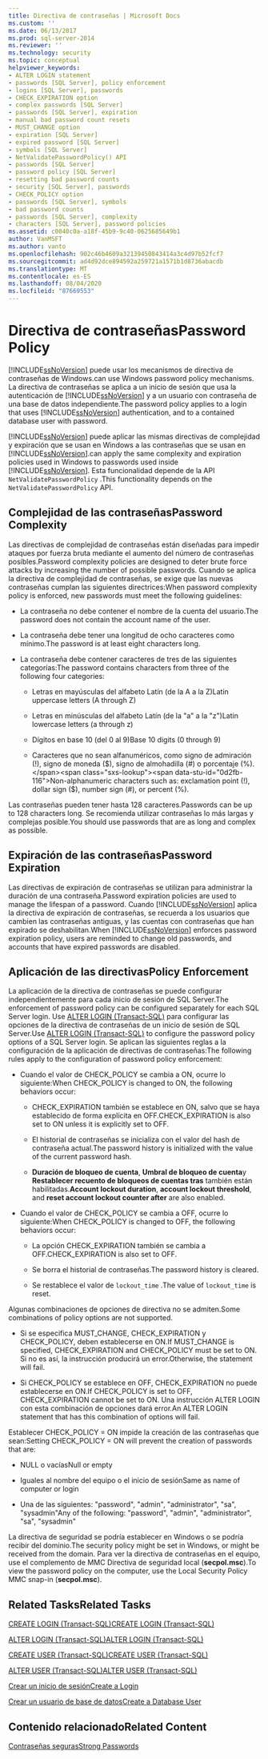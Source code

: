 ```yaml
---
title: Directiva de contraseñas | Microsoft Docs
ms.custom: ''
ms.date: 06/13/2017
ms.prod: sql-server-2014
ms.reviewer: ''
ms.technology: security
ms.topic: conceptual
helpviewer_keywords:
- ALTER LOGIN statement
- passwords [SQL Server], policy enforcement
- logins [SQL Server], passwords
- CHECK_EXPIRATION option
- complex passwords [SQL Server]
- passwords [SQL Server], expiration
- manual bad password count resets
- MUST_CHANGE option
- expiration [SQL Server]
- expired password [SQL Server]
- symbols [SQL Server]
- NetValidatePasswordPolicy() API
- passwords [SQL Server]
- password policy [SQL Server]
- resetting bad password counts
- security [SQL Server], passwords
- CHECK_POLICY option
- passwords [SQL Server], symbols
- bad password counts
- passwords [SQL Server], complexity
- characters [SQL Server], password policies
ms.assetid: c0040c0a-a18f-45b9-9c40-0625685649b1
author: VanMSFT
ms.author: vanto
ms.openlocfilehash: 902c46b4609a32139450843414a3c4d97b52fcf7
ms.sourcegitcommit: ad4d92dce894592a259721a1571b1d8736abacdb
ms.translationtype: MT
ms.contentlocale: es-ES
ms.lasthandoff: 08/04/2020
ms.locfileid: "87669553"
---
```

# <a name="password-policy"></a><span data-ttu-id="0d2fb-102">Directiva de contraseñas</span><span class="sxs-lookup"><span data-stu-id="0d2fb-102">Password Policy</span></span>
  [!INCLUDE[ssNoVersion](../../includes/ssnoversion-md.md)] <span data-ttu-id="0d2fb-103">puede usar los mecanismos de directiva de contraseñas de Windows.</span><span class="sxs-lookup"><span data-stu-id="0d2fb-103">can use Windows password policy mechanisms.</span></span> <span data-ttu-id="0d2fb-104">La directiva de contraseñas se aplica a un inicio de sesión que usa la autenticación de [!INCLUDE[ssNoVersion](../../includes/ssnoversion-md.md)] y a un usuario con contraseña de una base de datos independiente.</span><span class="sxs-lookup"><span data-stu-id="0d2fb-104">The password policy applies to a login that uses [!INCLUDE[ssNoVersion](../../includes/ssnoversion-md.md)] authentication, and to a contained database user with password.</span></span>  
  
 [!INCLUDE[ssNoVersion](../../includes/ssnoversion-md.md)] <span data-ttu-id="0d2fb-105">puede aplicar las mismas directivas de complejidad y expiración que se usan en Windows a las contraseñas que se usan en [!INCLUDE[ssNoVersion](../../includes/ssnoversion-md.md)].</span><span class="sxs-lookup"><span data-stu-id="0d2fb-105">can apply the same complexity and expiration policies used in Windows to passwords used inside [!INCLUDE[ssNoVersion](../../includes/ssnoversion-md.md)].</span></span> <span data-ttu-id="0d2fb-106">Esta funcionalidad depende de la API `NetValidatePasswordPolicy` .</span><span class="sxs-lookup"><span data-stu-id="0d2fb-106">This functionality depends on the `NetValidatePasswordPolicy` API.</span></span>  
  
## <a name="password-complexity"></a><span data-ttu-id="0d2fb-107">Complejidad de las contraseñas</span><span class="sxs-lookup"><span data-stu-id="0d2fb-107">Password Complexity</span></span>  
 <span data-ttu-id="0d2fb-108">Las directivas de complejidad de contraseñas están diseñadas para impedir ataques por fuerza bruta mediante el aumento del número de contraseñas posibles.</span><span class="sxs-lookup"><span data-stu-id="0d2fb-108">Password complexity policies are designed to deter brute force attacks by increasing the number of possible passwords.</span></span> <span data-ttu-id="0d2fb-109">Cuando se aplica la directiva de complejidad de contraseñas, se exige que las nuevas contraseñas cumplan las siguientes directrices:</span><span class="sxs-lookup"><span data-stu-id="0d2fb-109">When password complexity policy is enforced, new passwords must meet the following guidelines:</span></span>  
  
-   <span data-ttu-id="0d2fb-110">La contraseña no debe contener el nombre de la cuenta del usuario.</span><span class="sxs-lookup"><span data-stu-id="0d2fb-110">The password does not contain the account name of the user.</span></span>  
  
-   <span data-ttu-id="0d2fb-111">La contraseña debe tener una longitud de ocho caracteres como mínimo.</span><span class="sxs-lookup"><span data-stu-id="0d2fb-111">The password is at least eight characters long.</span></span>  
  
-   <span data-ttu-id="0d2fb-112">La contraseña debe contener caracteres de tres de las siguientes categorías:</span><span class="sxs-lookup"><span data-stu-id="0d2fb-112">The password contains characters from three of the following four categories:</span></span>  
  
    -   <span data-ttu-id="0d2fb-113">Letras en mayúsculas del alfabeto Latín (de la A a la Z)</span><span class="sxs-lookup"><span data-stu-id="0d2fb-113">Latin uppercase letters (A through Z)</span></span>  
  
    -   <span data-ttu-id="0d2fb-114">Letras en minúsculas del alfabeto Latín (de la "a" a la "z")</span><span class="sxs-lookup"><span data-stu-id="0d2fb-114">Latin lowercase letters (a through z)</span></span>  
  
    -   <span data-ttu-id="0d2fb-115">Dígitos en base 10 (del 0 al 9)</span><span class="sxs-lookup"><span data-stu-id="0d2fb-115">Base 10 digits (0 through 9)</span></span>  
  
    -   <span data-ttu-id="0d2fb-116">Caracteres que no sean alfanuméricos, como signo de admiración (!), signo de moneda ($), signo de almohadilla (#) o porcentaje (%).</span><span class="sxs-lookup"><span data-stu-id="0d2fb-116">Non-alphanumeric characters such as: exclamation point (!), dollar sign ($), number sign (#), or percent (%).</span></span>  
  
 <span data-ttu-id="0d2fb-117">Las contraseñas pueden tener hasta 128 caracteres.</span><span class="sxs-lookup"><span data-stu-id="0d2fb-117">Passwords can be up to 128 characters long.</span></span> <span data-ttu-id="0d2fb-118">Se recomienda utilizar contraseñas lo más largas y complejas posible.</span><span class="sxs-lookup"><span data-stu-id="0d2fb-118">You should use passwords that are as long and complex as possible.</span></span>  
  
## <a name="password-expiration"></a><span data-ttu-id="0d2fb-119">Expiración de las contraseñas</span><span class="sxs-lookup"><span data-stu-id="0d2fb-119">Password Expiration</span></span>  
 <span data-ttu-id="0d2fb-120">Las directivas de expiración de contraseñas se utilizan para administrar la duración de una contraseña.</span><span class="sxs-lookup"><span data-stu-id="0d2fb-120">Password expiration policies are used to manage the lifespan of a password.</span></span> <span data-ttu-id="0d2fb-121">Cuando [!INCLUDE[ssNoVersion](../../includes/ssnoversion-md.md)] aplica la directiva de expiración de contraseñas, se recuerda a los usuarios que cambien las contraseñas antiguas, y las cuentas con contraseñas que han expirado se deshabilitan.</span><span class="sxs-lookup"><span data-stu-id="0d2fb-121">When [!INCLUDE[ssNoVersion](../../includes/ssnoversion-md.md)] enforces password expiration policy, users are reminded to change old passwords, and accounts that have expired passwords are disabled.</span></span>  
  
## <a name="policy-enforcement"></a><span data-ttu-id="0d2fb-122">Aplicación de las directivas</span><span class="sxs-lookup"><span data-stu-id="0d2fb-122">Policy Enforcement</span></span>  
 <span data-ttu-id="0d2fb-123">La aplicación de la directiva de contraseñas se puede configurar independientemente para cada inicio de sesión de SQL Server.</span><span class="sxs-lookup"><span data-stu-id="0d2fb-123">The enforcement of password policy can be configured separately for each SQL Server login.</span></span> <span data-ttu-id="0d2fb-124">Use [ALTER LOGIN &#40;Transact-SQL&#41;](/sql/t-sql/statements/alter-login-transact-sql) para configurar las opciones de la directiva de contraseñas de un inicio de sesión de SQL Server.</span><span class="sxs-lookup"><span data-stu-id="0d2fb-124">Use [ALTER LOGIN &#40;Transact-SQL&#41;](/sql/t-sql/statements/alter-login-transact-sql) to configure the password policy options of a SQL Server login.</span></span> <span data-ttu-id="0d2fb-125">Se aplican las siguientes reglas a la configuración de la aplicación de directivas de contraseñas:</span><span class="sxs-lookup"><span data-stu-id="0d2fb-125">The following rules apply to the configuration of password policy enforcement:</span></span>  
  
-   <span data-ttu-id="0d2fb-126">Cuando el valor de CHECK_POLICY se cambia a ON, ocurre lo siguiente:</span><span class="sxs-lookup"><span data-stu-id="0d2fb-126">When CHECK_POLICY is changed to ON, the following behaviors occur:</span></span>  
  
    -   <span data-ttu-id="0d2fb-127">CHECK_EXPIRATION también se establece en ON, salvo que se haya establecido de forma explícita en OFF.</span><span class="sxs-lookup"><span data-stu-id="0d2fb-127">CHECK_EXPIRATION is also set to ON unless it is explicitly set to OFF.</span></span>  
  
    -   <span data-ttu-id="0d2fb-128">El historial de contraseñas se inicializa con el valor del hash de contraseña actual.</span><span class="sxs-lookup"><span data-stu-id="0d2fb-128">The password history is initialized with the value of the current password hash.</span></span>  
  
    -   <span data-ttu-id="0d2fb-129">**Duración de bloqueo de cuenta**, **Umbral de bloqueo de cuenta**y **Restablecer recuento de bloqueos de cuentas tras** también están habilitadas.</span><span class="sxs-lookup"><span data-stu-id="0d2fb-129">**Account lockout duration**, **account lockout threshold**, and **reset account lockout counter after** are also enabled.</span></span>  
  
-   <span data-ttu-id="0d2fb-130">Cuando el valor de CHECK_POLICY se cambia a OFF, ocurre lo siguiente:</span><span class="sxs-lookup"><span data-stu-id="0d2fb-130">When CHECK_POLICY is changed to OFF, the following behaviors occur:</span></span>  
  
    -   <span data-ttu-id="0d2fb-131">La opción CHECK_EXPIRATION también se cambia a OFF.</span><span class="sxs-lookup"><span data-stu-id="0d2fb-131">CHECK_EXPIRATION is also set to OFF.</span></span>  
  
    -   <span data-ttu-id="0d2fb-132">Se borra el historial de contraseñas.</span><span class="sxs-lookup"><span data-stu-id="0d2fb-132">The password history is cleared.</span></span>  
  
    -   <span data-ttu-id="0d2fb-133">Se restablece el valor de `lockout_time` .</span><span class="sxs-lookup"><span data-stu-id="0d2fb-133">The value of `lockout_time` is reset.</span></span>  
  
 <span data-ttu-id="0d2fb-134">Algunas combinaciones de opciones de directiva no se admiten.</span><span class="sxs-lookup"><span data-stu-id="0d2fb-134">Some combinations of policy options are not supported.</span></span>  
  
-   <span data-ttu-id="0d2fb-135">Si se especifica MUST_CHANGE, CHECK_EXPIRATION y CHECK_POLICY, deben establecerse en ON.</span><span class="sxs-lookup"><span data-stu-id="0d2fb-135">If MUST_CHANGE is specified, CHECK_EXPIRATION and CHECK_POLICY must be set to ON.</span></span> <span data-ttu-id="0d2fb-136">Si no es así, la instrucción producirá un error.</span><span class="sxs-lookup"><span data-stu-id="0d2fb-136">Otherwise, the statement will fail.</span></span>  
  
-   <span data-ttu-id="0d2fb-137">Si CHECK_POLICY se establece en OFF, CHECK_EXPIRATION no puede establecerse en ON.</span><span class="sxs-lookup"><span data-stu-id="0d2fb-137">If CHECK_POLICY is set to OFF, CHECK_EXPIRATION cannot be set to ON.</span></span> <span data-ttu-id="0d2fb-138">Una instrucción ALTER LOGIN con esta combinación de opciones dará error.</span><span class="sxs-lookup"><span data-stu-id="0d2fb-138">An ALTER LOGIN statement that has this combination of options will fail.</span></span>  
  
 <span data-ttu-id="0d2fb-139">Establecer CHECK_POLICY = ON impide la creación de las contraseñas que sean:</span><span class="sxs-lookup"><span data-stu-id="0d2fb-139">Setting CHECK_POLICY = ON will prevent the creation of passwords that are:</span></span>  
  
-   <span data-ttu-id="0d2fb-140">NULL o vacías</span><span class="sxs-lookup"><span data-stu-id="0d2fb-140">Null or empty</span></span>  
  
-   <span data-ttu-id="0d2fb-141">Iguales al nombre del equipo o el inicio de sesión</span><span class="sxs-lookup"><span data-stu-id="0d2fb-141">Same as name of computer or login</span></span>  
  
-   <span data-ttu-id="0d2fb-142">Una de las siguientes: "password", "admin", "administrator", "sa", "sysadmin"</span><span class="sxs-lookup"><span data-stu-id="0d2fb-142">Any of the following: "password", "admin", "administrator", "sa", "sysadmin"</span></span>  
  
 <span data-ttu-id="0d2fb-143">La directiva de seguridad se podría establecer en Windows o se podría recibir del dominio.</span><span class="sxs-lookup"><span data-stu-id="0d2fb-143">The security policy might be set in Windows, or might be received from the domain.</span></span> <span data-ttu-id="0d2fb-144">Para ver la directiva de contraseñas en el equipo, use el complemento de MMC Directiva de seguridad local (**secpol.msc**).</span><span class="sxs-lookup"><span data-stu-id="0d2fb-144">To view the password policy on the computer, use the Local Security Policy MMC snap-in (**secpol.msc**).</span></span>  
  
## <a name="related-tasks"></a><span data-ttu-id="0d2fb-145">Related Tasks</span><span class="sxs-lookup"><span data-stu-id="0d2fb-145">Related Tasks</span></span>  
 [<span data-ttu-id="0d2fb-146">CREATE LOGIN &#40;Transact-SQL&#41;</span><span class="sxs-lookup"><span data-stu-id="0d2fb-146">CREATE LOGIN &#40;Transact-SQL&#41;</span></span>](/sql/t-sql/statements/create-login-transact-sql)  
  
 [<span data-ttu-id="0d2fb-147">ALTER LOGIN &#40;Transact-SQL&#41;</span><span class="sxs-lookup"><span data-stu-id="0d2fb-147">ALTER LOGIN &#40;Transact-SQL&#41;</span></span>](/sql/t-sql/statements/alter-login-transact-sql)  
  
 [<span data-ttu-id="0d2fb-148">CREATE USER &#40;Transact-SQL&#41;</span><span class="sxs-lookup"><span data-stu-id="0d2fb-148">CREATE USER &#40;Transact-SQL&#41;</span></span>](/sql/t-sql/statements/create-user-transact-sql)  
  
 [<span data-ttu-id="0d2fb-149">ALTER USER &#40;Transact-SQL&#41;</span><span class="sxs-lookup"><span data-stu-id="0d2fb-149">ALTER USER &#40;Transact-SQL&#41;</span></span>](/sql/t-sql/statements/alter-user-transact-sql)  
  
 [<span data-ttu-id="0d2fb-150">Crear un inicio de sesión</span><span class="sxs-lookup"><span data-stu-id="0d2fb-150">Create a Login</span></span>](authentication-access/create-a-login.md)  
  
 [<span data-ttu-id="0d2fb-151">Crear un usuario de base de datos</span><span class="sxs-lookup"><span data-stu-id="0d2fb-151">Create a Database User</span></span>](authentication-access/create-a-database-user.md)  
  
## <a name="related-content"></a><span data-ttu-id="0d2fb-152">Contenido relacionado</span><span class="sxs-lookup"><span data-stu-id="0d2fb-152">Related Content</span></span>  
 [<span data-ttu-id="0d2fb-153">Contraseñas seguras</span><span class="sxs-lookup"><span data-stu-id="0d2fb-153">Strong Passwords</span></span>](strong-passwords.md)  
  
  
